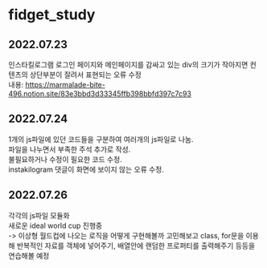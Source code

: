 # fidget_study

## 2022.07.23

인스타킬로그램 로그인 페이지와 메인페이지를 감싸고 있는 div의 크기가 작아지면 컨텐츠의 상단부분이 잘려서 표현되는 오류 수정<br>
내용: https://marmalade-bite-496.notion.site/83e3bbd3d33345ffb398bbfd397c7c93

## 2022.07.24

1개의 js파일에 있던 코드들을 구분하여 여러개의 js파일로 나눔.<br>
파일을 나누면서 부족한 주석 추가로 작성.<br>
불필요하거나 수정이 필요한 코드 수정.<br>
instakilogram 댓글이 화면에 보이지 않는 오류 수정.<br>

## 2022.07.26

각각의 js파일 모듈화<br>
새로운 ideal world cup 진행중<br>
-> 이상형 월드컵에 나오는 로직을 어떻게 구현해볼까 고민해보고 class, for문을 이용해 반복적인 자료를 객체에 넣어주기, 배열안에 랜덤한 프로퍼티를 출력해주기 등등을 연습해볼 예정
